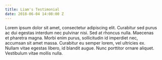 ```yaml
---
title: Liam's Testimonial
date: 2018-06-04 14:08:00 Z
---
```


Lorem ipsum dolor sit amet, consectetur adipiscing elit. Curabitur
 sed purus ac dui egestas interdum nec pulvinar nisi. Sed at rhoncus
 nulla. Maecenas et pharetra magna. Morbi enim purus, sollicitudin id
 imperdiet nec, accumsan sit amet massa. Curabitur eu semper lorem, vel
 ultricies ex. Nullam vitae egestas libero, id blandit augue. Nunc
 porttitor ornare aliquet. Vestibulum vitae mollis nulla.